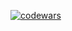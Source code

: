 [![codewars](https://www.codewars.com/users/and-kushnir/badges/large)](https://www.codewars.com/users/and-kushnir)
